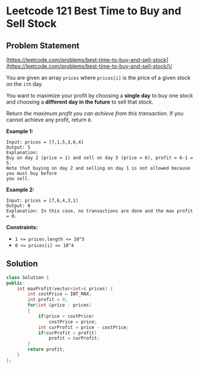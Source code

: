 # Leetcode 121 Best Time to Buy and Sell Stock

## Problem Statement

[https://leetcode.com/problems/best-time-to-buy-and-sell-stock](https://leetcode.com/problems/best-time-to-buy-and-sell-stock/)/

You are given an array `prices` where `prices[i]` is the price of a given stock on the `ith` day.

You want to maximize your profit by choosing a **single day** to buy one stock and choosing a **different day in the future** to sell that stock.

Return _the maximum profit you can achieve from this transaction_. If you cannot achieve any profit, return `0`.

**Example 1:**

```text
Input: prices = [7,1,5,3,6,4]
Output: 5
Explanation: 
Buy on day 2 (price = 1) and sell on day 5 (price = 6), profit = 6-1 = 5.
Note that buying on day 2 and selling on day 1 is not allowed because you must buy before
you sell.
```

**Example 2:**

```text
Input: prices = [7,6,4,3,1]
Output: 0
Explanation: In this case, no transactions are done and the max profit = 0.
```

**Constraints:**

* `1 <= prices.length <= 10^5`
* `0 <= prices[i] <= 10^4`

## Solution

```cpp
class Solution {
public:
    int maxProfit(vector<int>& prices) {
        int costPrice = INT_MAX;
        int profit = 0;
        for(int &price : prices)
        {
            if(price < costPrice)
                costPrice = price;
            int curProfit = price - costPrice;
            if(curProfit > profit)
                profit = curProfit;
        }
        return profit;
    }
};
```

